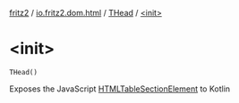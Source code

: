 [fritz2](../../index.md) / [io.fritz2.dom.html](../index.md) / [THead](index.md) / [&lt;init&gt;](./-init-.md)

# &lt;init&gt;

`THead()`

Exposes the JavaScript [HTMLTableSectionElement](https://developer.mozilla.org/en/docs/Web/API/HTMLTableSectionElement) to Kotlin

